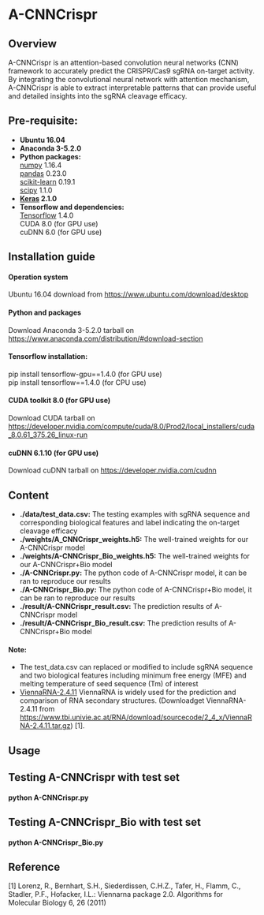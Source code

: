 # A-CNNCrispr

## Overview
A-CNNCrispr is an attention-based convolution neural networks (CNN) framework to accurately predict the CRISPR/Cas9 sgRNA on-target activity. By integrating the convolutional neural network with attention mechanism, A-CNNCrispr is able to extract interpretable patterns that can provide useful and detailed insights into the sgRNA cleavage efficacy.

## Pre-requisite:  
* **Ubuntu 16.04**
* **Anaconda 3-5.2.0**
* **Python packages:**   
  [numpy](https://numpy.org/) 1.16.4  
  [pandas](https://pandas.pydata.org/) 0.23.0  
  [scikit-learn](https://scikit-learn.org/stable/) 0.19.1  
  [scipy](https://www.scipy.org/) 1.1.0  
 * **[Keras](https://keras.io/) 2.1.0**    
 * **Tensorflow and dependencies:**   
  [Tensorflow](https://tensorflow.google.cn/) 1.4.0    
  CUDA 8.0 (for GPU use)    
  cuDNN 6.0 (for GPU use)    
  
## Installation guide
#### **Operation system**  
Ubuntu 16.04 download from https://www.ubuntu.com/download/desktop  
#### **Python and packages**  
Download Anaconda 3-5.2.0 tarball on https://www.anaconda.com/distribution/#download-section  
#### **Tensorflow installation:**  
pip install tensorflow-gpu==1.4.0 (for GPU use)  
pip install tensorflow==1.4.0 (for CPU use)  
#### **CUDA toolkit 8.0 (for GPU use)**     
Download CUDA tarball on https://developer.nvidia.com/compute/cuda/8.0/Prod2/local_installers/cuda_8.0.61_375.26_linux-run  
#### **cuDNN 6.1.10 (for GPU use)**      
Download cuDNN tarball on https://developer.nvidia.com/cudnn  
 
## Content
* **./data/test_data.csv:** The testing examples with sgRNA sequence and corresponding biological features and label indicating the on-target cleavage efficacy  
* **./weights/A_CNNCrispr_weights.h5:** The well-trained weights for our A-CNNCrispr model
* **./weights/A-CNNCrispr_Bio_weights.h5:** The well-trained weights for our A-CNNCrispr+Bio model
* **./A-CNNCrispr.py:** The python code of A-CNNCrispr model, it can be ran to reproduce our results
* **./A-CNNCrispr_Bio.py:** The python code of A-CNNCrispr+Bio model, it can be ran to reproduce our results
* **./result/A-CNNCrispr_result.csv:** The prediction results of A-CNNCrispr model
* **./result/A-CNNCrispr_Bio_result.csv:** The prediction results of A-CNNCrispr+Bio model

#### **Note:**    
* The test_data.csv can replaced or modified to include sgRNA sequence and two biological features including minimum free energy (MFE) and melting temperature of seed sequence (Tm) of interest
* [ViennaRNA-2.4.11](https://www.tbi.univie.ac.at/RNA/) ViennaRNA is widely used for the prediction and comparison of RNA secondary structures. (Downloadget ViennaRNA-2.4.11 from https://www.tbi.univie.ac.at/RNA/download/sourcecode/2_4_x/ViennaRNA-2.4.11.tar.gz) [1].

## Usage
## Testing A-CNNCrispr with test set
#### **python A-CNNCrispr.py** 
## Testing A-CNNCrispr_Bio with test set
#### **python A-CNNCrispr_Bio.py**


## Reference
[1] Lorenz, R., Bernhart, S.H., Siederdissen, C.H.Z., Tafer, H., Flamm, C., Stadler, P.F., Hofacker, I.L.: Viennarna package 2.0. 
    Algorithms for Molecular Biology 6, 26 (2011)

